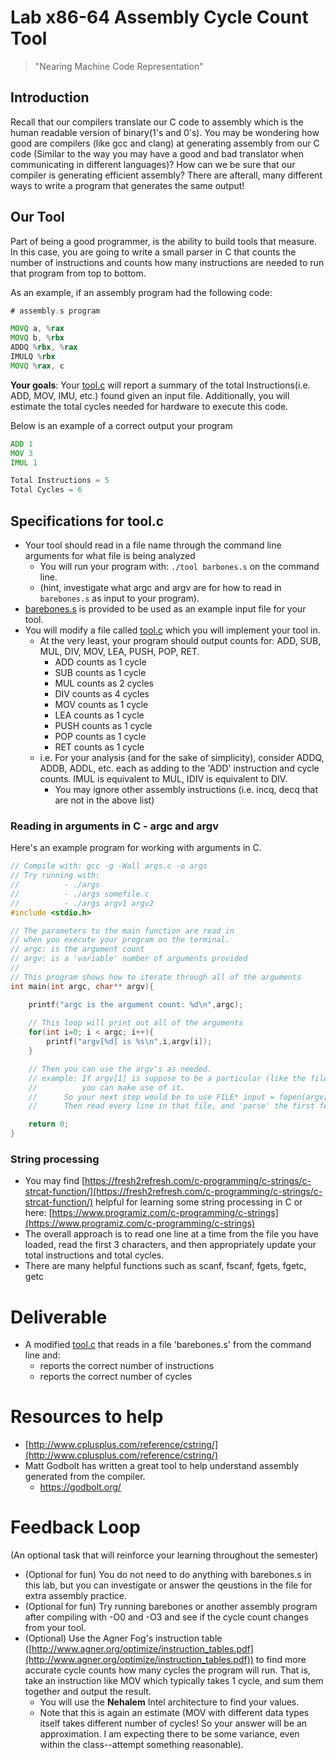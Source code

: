 # Lab x86-64 Assembly Cycle Count Tool

> "Nearing Machine Code Representation"

## Introduction

Recall that our compilers translate our C code to assembly which is the human readable version of binary(1's and 0's). You may be wondering how good are compilers (like gcc and clang) at generating assembly from our C code (Similar to the way you may have a good and bad translator when communicating in different languages)? How can we be sure that our compiler is generating efficient assembly? There are afterall, many different ways to write a program that generates the same output!

## Our Tool

Part of being a good programmer, is the ability to build tools that measure. In this case, you are going to write a small parser in C that counts the number of instructions and counts how many instructions are needed to run that program from top to bottom.

As an example, if an assembly program had the following code:

```asm
# assembly.s program

MOVQ a, %rax
MOVQ b, %rbx
ADDQ %rbx, %rax
IMULQ %rbx
MOVQ %rax, c
```

**Your goals**: Your [tool.c](./tool.c) will report a summary of the total Instructions(i.e. ADD, MOV, IMU, etc.) found given an input file. Additionally, you will estimate the total cycles needed for hardware to execute this code.

Below is an example of a correct output your program 
```asm
ADD 1
MOV 3
IMUL 1

Total Instructions = 5
Total Cycles = 6
```

## Specifications for tool.c

* Your tool should read in a file name through the command line arguments for what file is being analyzed 
  * You will run your program with: `./tool barbones.s` on the command line.
  * (hint, investigate what argc and argv are for how to read in `barebones.s` as input to your program).
* [barebones.s](./barebones.s) is provided to be used as an example input file for your tool.
* You will modify a file called [tool.c](./tool.c) which you will implement your tool in. 
  * At the very least, your program should output counts for: ADD, SUB, MUL, DIV, MOV, LEA, PUSH, POP, RET.
    * ADD counts as 1 cycle
    * SUB counts as 1 cycle
    * MUL counts as 2 cycles
    * DIV counts as 4 cycles
    * MOV counts as 1 cycle
    * LEA counts as 1 cycle
    * PUSH counts as 1 cycle
    * POP counts as 1 cycle
    * RET counts as 1 cycle
  * i.e. For your analysis (and for the sake of simplicity), consider ADDQ, ADDB, ADDL, etc. each as adding to the 'ADD' instruction and cycle counts. IMUL is equivalent to MUL, IDIV is equivalent to DIV.
    * You may ignore other assembly instructions (i.e. incq, decq that are not in the above list)

### Reading in arguments in C - argc and argv

Here's an example program for working with arguments in C.

```c
// Compile with: gcc -g -Wall args.c -o args
// Try running with:
//          - ./args
//          - ./args somefile.c
//          - ./args argv1 argv2
#include <stdio.h>

// The parameters to the main function are read in
// when you execute your program on the terminal.
// argc: is the argument count
// argv: is a 'variable' number of arguments provided
//
// This program shows how to iterate through all of the arguments
int main(int argc, char** argv){

    printf("argc is the argument count: %d\n",argc);
    
    // This loop will print out all of the arguments
    for(int i=0; i < argc; i++){
        printf("argv[%d] is %s\n",i,argv[i]);
    }

    // Then you can use the argv's as needed.
    // example: If argv[1] is suppose to be a particular (like the filename), 
    //          you can make use of it.
    // 		So your next step would be to use FILE* input = fopen(argv[1],"r");
    //		Then read every line in that file, and 'parse' the first few characters

    return 0;
}

```

### String processing

* You may find [https://fresh2refresh.com/c-programming/c-strings/c-strcat-function/](https://fresh2refresh.com/c-programming/c-strings/c-strcat-function/) helpful for learning some string processing in C or here: [https://www.programiz.com/c-programming/c-strings](https://www.programiz.com/c-programming/c-strings)
* The overall approach is to read one line at a time from the file you have loaded, read the first 3 characters, and then appropriately update your total instructions and total cycles.
* There are many helpful functions such as scanf, fscanf, fgets, fgetc, getc
 

# Deliverable

- A modified [tool.c](./tool.c) that reads in a file 'barebones.s' from the command line and:
	- reports the correct number of instructions
	- reports the correct number of cycles


# Resources to help

- [http://www.cplusplus.com/reference/cstring/](http://www.cplusplus.com/reference/cstring/)
- Matt Godbolt has written a great tool to help understand assembly generated from the compiler. 
  - https://godbolt.org/

# Feedback Loop

(An optional task that will reinforce your learning throughout the semester)

* (Optional for fun) You do not need to do anything with barebones.s in this lab, but you can investigate or answer the qeustions in the file for extra assembly practice.
* (Optional for fun) Try running barebones or another assembly program after compiling with -O0 and -O3 and see if the cycle count changes from your tool.
* (Optional) Use the Agner Fog's instruction table ([http://www.agner.org/optimize/instruction_tables.pdf](http://www.agner.org/optimize/instruction_tables.pdf)) to find more accurate cycle counts how many cycles the program will run. That is, take an instruction like MOV which typically takes 1 cycle, and sum them together and output the result.
  * You will use the **Nehalem** Intel architecture to find your values.
  * Note that this is again an estimate (MOV with different data types itself takes different number of cycles! So your answer will be an approximation. I am expecting there to be some variance, even within the class--attempt something reasonable).

